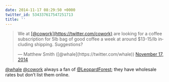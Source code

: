 ```yaml
---
date: 2014-11-17 08:29:50 +0000
twitter_id: 534337617547251713
title: ''
---
```


<blockquote class="twitter-tweet"><p lang="en" dir="ltr">We at <a href="https://twitter.com/cowork?ref_src=twsrc%5Etfw">[@cowork](https://twitter.com/cowork)</a> are looking for a coffee subscription for 5lb bag of good coffee a week at around $13-15/lb including shipping. Suggestions?</p>&mdash; Matthew Smith ([@whale](https://twitter.com/whale)) <a href="https://twitter.com/whale/status/534329916754776064?ref_src=twsrc%5Etfw">November 17, 2014</a></blockquote>
<script async src="https://platform.twitter.com/widgets.js" charset="utf-8"></script>

[@whale](https://twitter.com/whale) [@cowork](https://twitter.com/cowork) always a fan of [@LeopardForest](https://twitter.com/LeopardForest); they have wholesale rates but don’t list them online.
